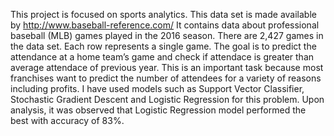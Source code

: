 This project is focused on sports analytics. This data set is made available by http://www.baseball-reference.com/ It contains data about professional baseball (MLB) games played in the 2016 season. There are 2,427 games in the data set. Each row represents a single game. The goal is to predict the attendance at a home team’s game and check if attendace is greater than average attendace of previous year. This is an important task because most franchises want to predict the number of attendees for a variety of reasons including profits. I have used models such as Support Vector Classifier, Stochastic Gradient Descent and Logistic Regression for this problem. Upon analysis, it was observed that Logistic Regression model performed the best with accuracy of 83%.
